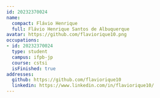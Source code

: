 ```yaml
---
id: 20232370024
name:
  compact: Flávio Henrique
  full: Flávio Henrique Santos de Albuquerque
avatar: https://github.com/flaviorique10.png
occupations:
- id: 20232370024
  type: student
  campus: ifpb-jp
  course: cstsi
  isFinished: true
addresses:
  github: https://github.com/flaviorique10
  linkedin: https://www.linkedin.com/in/flaviorique10/
---
```

